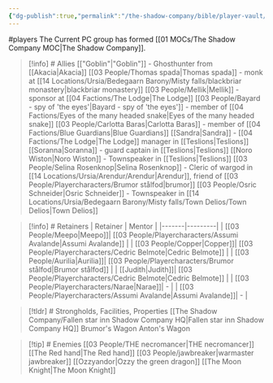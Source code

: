 ```yaml
---
{"dg-publish":true,"permalink":"/the-shadow-company/bible/player-vault/1-this-is-the-player-vault-for-the-arendur-rising-campaign/","title":"1. This is the player vault for the Arendur Rising campaign","tags":["gardenEntry"]}
---
```


#players 
The Current PC group has formed [[01 MOCs/The Shadow Company MOC\|The Shadow Company]]. 


> [!info] # Allies
> [["Goblin"\|"Goblin"]] - Ghosthunter from [[Akacia\|Akacia]]
> [[03 People/Thomas spada\|Thomas spada]] - monk at [[14 Locations/Ursia/Bedegaarn Barony/Misty falls/blackbriar monastery\|blackbriar monastery]]
> [[03 People/Mellik\|Mellik]] - sponsor at [[04 Factions/The Lodge\|The Lodge]]
> [[03 People/Bayard - spy of  'the eyes'\|Bayard - spy of  'the eyes']] - member of [[04 Factions/Eyes of the many headed snake\|Eyes of the many headed snake]]
> [[03 People/Carlotta Baras\|Carlotta Baras]] - member of [[04 Factions/Blue Guardians\|Blue Guardians]]
> [[Sandra\|Sandra]] - [[04 Factions/The Lodge\|The Lodge]] manager in [[Teslions\|Teslions]]
> [[Soranna\|Soranna]] - guard captain in [[Teslions\|Teslions]]
> [[Noro Wiston\|Noro Wiston]] - Townspeaker in [[Teslions\|Teslions]]
> [[03 People/Selina Rosenknop\|Selina Rosenknop]] - Cleric of wargod in [[14 Locations/Ursia/Arendur/Arendur\|Arendur]], friend of [[03 People/Playercharacters/Brumor stålfod\|brumor]]
> [[03 People/Osric Schneider\|Osric Schneider]] - Townspeaker in [[14 Locations/Ursia/Bedegaarn Barony/Misty falls/Town Delios/Town Delios\|Town Delios]]

> [!info] # Retainers
> | Retainer | Mentor |
> |-------|---------|
> | [[03 People/Meepo\|Meepo]]| [[03 People/Playercharacters/Assumi Avalande\|Assumi Avalande]] |
| [[03 People/Copper\|Copper]]| [[03 People/Playercharacters/Cedric Belmote\|Cedric Belmote]] |
| [[03 People/Aurilia\|Aurilia]]| [[03 People/Playercharacters/Brumor stålfod\|Brumor stålfod]] |
| [[Judith\|Judith]]| [[03 People/Playercharacters/Cedric Belmote\|Cedric Belmote]] |
| [[03 People/Playercharacters/Narae\|Narae]]|  - |
| [[03 People/Playercharacters/Assumi Avalande\|Assumi Avalande]]| - | 

> [!tldr] # Strongholds, Facilities, Properties
> [[The Shadow Company/Fallen star inn Shadow Company HQ\|Fallen star inn Shadow Company HQ]]
> Brumor's Wagon
> Anton's Wagon

> [!tip] # Enemies
> [[03 People/THE necromancer\|THE necromancer]]
> [[The Red hand\|The Red hand]]
> [[03 People/jawbreaker\|warmaster jawbreaker]]
> [[Ozzyandor\|Ozzy the green dragon]]
> [[The Moon Knight\|The Moon Knight]]

